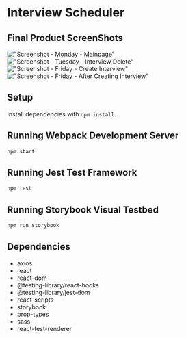 # Interview Scheduler

## Final Product ScreenShots
!["Screenshot - Monday - Mainpage"]("https://github.com/Friies/scheduler/blob/master/docs/Screenshot%20-%20Monday%20-%20Main.png")
!["Screenshot - Tuesday - Interview Delete"](https://github.com/Friies/scheduler/blob/master/docs/Screenshot%20-%20Tuesday%20-%20Delete.png)
!["Screenshot - Friday - Create Interview"](https://github.com/Friies/scheduler/blob/master/docs/Screenshot%20-%20Friday%20-%20createInterview.png)
!["Screenshot - Friday - After Creating Interview"](https://github.com/Friies/scheduler/blob/master/docs/Screenshot%20-%20Friday%20-%20interviewConfirmation.png)

## Setup
Install dependencies with `npm install`.

## Running Webpack Development Server
```sh
npm start
```

## Running Jest Test Framework
```sh
npm test
```

## Running Storybook Visual Testbed
```sh
npm run storybook
```

## Dependencies
- axios
- react
- react-dom
- @testing-library/react-hooks
- @testing-library/jest-dom
- react-scripts
- storybook
- prop-types
- sass
- react-test-renderer